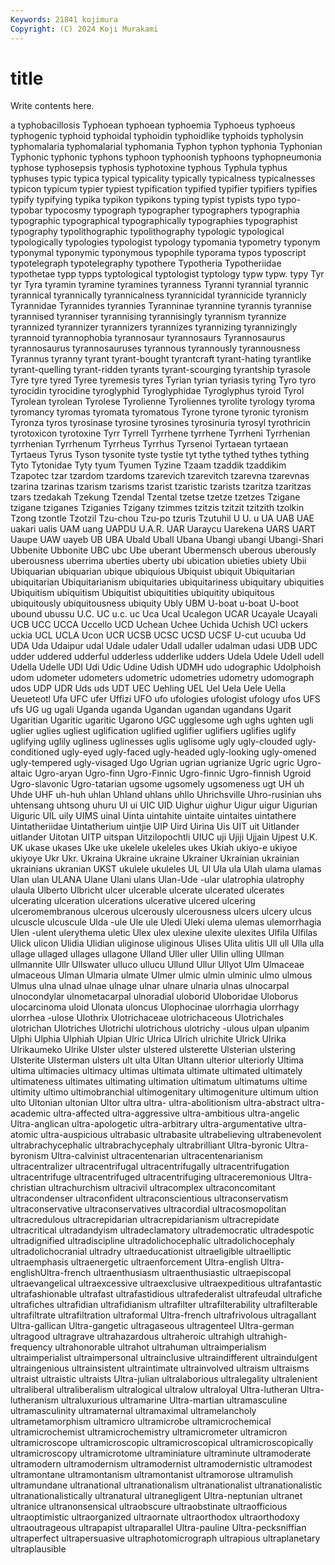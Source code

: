 ```yaml
---
Keywords: 21841 kojimura
Copyright: (C) 2024 Koji Murakami
---
```


# title

Write contents here.



a typhobacillosis Typhoean typhoean typhoemia Typhoeus typhoeus typhogenic
typhoid typhoidal typhoidin typhoidlike typhoids typholysin typhomalaria typhomalarial typhomania Typhon
typhon typhonia Typhonian Typhonic typhonic typhons typhoon typhoonish typhoons typhopneumonia
typhose typhosepsis typhosis typhotoxine typhous Typhula typhus typhuses typic typica
typical typicality typically typicalness typicalnesses typicon typicum typier typiest typification
typified typifier typifiers typifies typify typifying typika typikon typikons typing
typist typists typo typo- typobar typocosmy typograph typographer typographers typographia
typographic typographical typographically typographies typographist typography typolithographic typolithography typologic typological
typologically typologies typologist typology typomania typometry typonym typonymal typonymic typonymous
typophile typorama typos typoscript typotelegraph typotelegraphy typothere Typotheria Typotheriidae typothetae
typp typps typtological typtologist typtology typw typw. typy Tyr tyr
Tyra tyramin tyramine tyramines tyranness Tyranni tyrannial tyrannic tyrannical tyrannically
tyrannicalness tyrannicidal tyrannicide tyrannicly Tyrannidae Tyrannides tyrannies Tyranninae tyrannine tyrannis
tyrannise tyrannised tyranniser tyrannising tyrannisingly tyrannism tyrannize tyrannized tyrannizer tyrannizers
tyrannizes tyrannizing tyrannizingly tyrannoid tyrannophobia tyrannosaur tyrannosaurs Tyrannosaurus tyrannosaurus tyrannosauruses
tyrannous tyrannously tyrannousness Tyrannus tyranny tyrant tyrant-bought tyrantcraft tyrant-hating tyrantlike
tyrant-quelling tyrant-ridden tyrants tyrant-scourging tyrantship tyrasole Tyre tyre tyred Tyree
tyremesis tyres Tyrian tyrian tyriasis tyring Tyro tyro tyrocidin tyrocidine
tyroglyphid Tyroglyphidae Tyroglyphus tyroid Tyrol Tyrolean tyrolean Tyrolese Tyrolienne Tyroliennes
tyrolite tyrology tyroma tyromancy tyromas tyromata tyromatous Tyrone tyrone tyronic
tyronism Tyronza tyros tyrosinase tyrosine tyrosines tyrosinuria tyrosyl tyrothricin tyrotoxicon
tyrotoxine Tyrr Tyrrell Tyrrhene tyrrhene Tyrrheni Tyrrhenian tyrrhenian Tyrrhenum Tyrrheus
Tyrrhus Tyrsenoi Tyrtaean tyrtaean Tyrtaeus Tyrus Tyson tysonite tyste tystie
tyt tythe tythed tythes tything Tyto Tytonidae Tyty tyum Tyumen
Tyzine Tzaam tzaddik tzaddikim Tzapotec tzar tzardom tzardoms tzarevich tzarevitch
tzarevna tzarevnas tzarina tzarinas tzarism tzarisms tzarist tzaristic tzarists tzaritza
tzaritzas tzars tzedakah Tzekung Tzendal Tzental tzetse tzetze tzetzes Tzigane
tzigane tziganes Tziganies Tzigany tzimmes tzitzis tzitzit tzitzith tzolkin Tzong
tzontle Tzotzil Tzu-chou Tzu-po tzuris Tzutuhil U U. u UA
UAB UAE uakari ualis UAM uang UAPDU U.A.R. UAR Uaraycu
Uarekena UARS UART Uaupe UAW uayeb UB UBA Ubald Uball
Ubana Ubangi ubangi Ubangi-Shari Ubbenite Ubbonite UBC ubc Ube uberant
Ubermensch uberous uberously uberousness uberrima uberties uberty ubi ubication ubieties
ubiety Ubii Ubiquarian ubiquarian ubique ubiquious Ubiquist ubiquit Ubiquitarian ubiquitarian
Ubiquitarianism ubiquitaries ubiquitariness ubiquitary ubiquities Ubiquitism ubiquitism Ubiquitist ubiquitities ubiquitity
ubiquitous ubiquitously ubiquitousness ubiquity Ubly UBM U-boat u-boat U-boot ubound
ubussu U.C. UC u.c. uc Uca Ucal Ucalegon UCAR Ucayale
Ucayali UCB UCC UCCA Uccello UCD Uchean Uchee Uchida Uchish
UCI uckers uckia UCL UCLA Ucon UCR UCSB UCSC UCSD
UCSF U-cut ucuuba Ud UDA Uda Udaipur udal Udale udaler
Udall udaller udalman udasi UDB UDC udder uddered udderful udderless
udderlike udders Udela Udele Udell udell Udella Udelle UDI Udi
Udic Udine Udish UDMH udo udographic Udolphoish udom udometer udometers
udometric udometries udometry udomograph udos UDP UDR Uds uds UDT
UEC Uehling UEL Uel Uela Uele Uella Ueueteotl Ufa UFC
ufer Uffizi UFO ufo ufologies ufologist ufology ufos UFS ufs
UG ug ugali Uganda uganda Ugandan ugandan ugandans Ugarit Ugaritian
Ugaritic ugaritic Ugarono UGC ugglesome ugh ughs ughten ugli uglier
uglies ugliest uglification uglified uglifier uglifiers uglifies uglify uglifying uglily
ugliness uglinesses uglis uglisome ugly ugly-clouded ugly-conditioned ugly-eyed ugly-faced ugly-headed
ugly-looking ugly-omened ugly-tempered ugly-visaged Ugo Ugrian ugrian ugrianize Ugric ugric
Ugro-altaic Ugro-aryan Ugro-finn Ugro-Finnic Ugro-finnic Ugro-finnish Ugroid Ugro-slavonic Ugro-tatarian ugsome
ugsomely ugsomeness ugt UH uh Uhde UHF uh-huh uhlan Uhland
uhlans uhllo Uhrichsville Uhro-rusinian uhs uhtensang uhtsong uhuru UI ui
UIC UID Uighur uighur Uigur uigur Uigurian Uiguric UIL uily
UIMS uinal Uinta uintahite uintaite uintaites uintathere Uintatheriidae Uintatherium uintjie
UIP Uird Uirina Uis UIT uit Uitlander uitlander Uitotan UITP
uitspan Uitzilopochtli UIUC uji Ujiji Ujjain Ujpest U.K. UK ukase
ukases Uke uke ukelele ukeleles ukes Ukiah ukiyo-e ukiyoe ukiyoye
Ukr Ukr. Ukraina Ukraine ukraine Ukrainer Ukrainian ukrainian ukrainians ukranian
UKST ukulele ukuleles UL Ul Ula ula Ulah ulama ulamas
Ulan ulan ULANA Ulane Ulani ulans Ulan-Ude -ular ulatrophia ulatrophy
ulaula Ulberto Ulbricht ulcer ulcerable ulcerate ulcerated ulcerates ulcerating ulceration
ulcerations ulcerative ulcered ulcering ulceromembranous ulcerous ulcerously ulcerousness ulcers ulcery
ulcus ulcuscle ulcuscule Ulda -ule Ule ule Uledi Uleki ulema
ulemas ulemorrhagia Ulen -ulent ulerythema uletic Ulex ulex ulexine ulexite
ulexites Ulfila Ulfilas Ulick ulicon Ulidia Ulidian uliginose uliginous Ulises
Ulita ulitis Ull ull Ulla ulla ullage ullaged ullages ullagone
Ulland Uller uller Ullin ulling Ullman ullmannite Ullr Ullswater ulluco
ullucu Ullund Ullur Ullyot Ulm Ulmaceae ulmaceous Ulman Ulmaria ulmate
Ulmer ulmic ulmin ulminic ulmo ulmous Ulmus ulna ulnad ulnae
ulnage ulnar ulnare ulnaria ulnas ulnocarpal ulnocondylar ulnometacarpal ulnoradial uloborid
Uloboridae Uloborus ulocarcinoma uloid Ulonata uloncus Ulophocinae ulorrhagia ulorrhagy ulorrhea
-ulose Ulothrix Ulotrichaceae ulotrichaceous Ulotrichales ulotrichan Ulotriches Ulotrichi ulotrichous ulotrichy
-ulous ulpan ulpanim Ulphi Ulphia Ulphiah Ulpian Ulric Ulrica Ulrich
ulrichite Ulrick Ulrika Ulrikaumeko Ulrike Ulster ulster ulstered ulsterette Ulsterian
ulstering Ulsterite Ulsterman ulsters ult ulta Ultan Ultann ulterior ulteriorly
Ultima ultima ultimacies ultimacy ultimas ultimata ultimate ultimated ultimately ultimateness
ultimates ultimating ultimation ultimatum ultimatums ultime ultimity ultimo ultimobranchial ultimogenitary
ultimogeniture ultimum ultion ulto Ultonian ultonian Ultor ultra ultra- ultra-abolitionism
ultra-abstract ultra-academic ultra-affected ultra-aggressive ultra-ambitious ultra-angelic Ultra-anglican ultra-apologetic ultra-arbitrary ultra-argumentative
ultra-atomic ultra-auspicious ultrabasic ultrabasite ultrabelieving ultrabenevolent ultrabrachycephalic ultrabrachycephaly ultrabrilliant Ultra-byronic
Ultra-byronism Ultra-calvinist ultracentenarian ultracentenarianism ultracentralizer ultracentrifugal ultracentrifugally ultracentrifugation ultracentrifuge ultracentrifuged
ultracentrifuging ultraceremonious Ultra-christian ultrachurchism ultracivil ultracomplex ultraconcomitant ultracondenser ultraconfident ultraconscientious
ultraconservatism ultraconservative ultraconservatives ultracordial ultracosmopolitan ultracredulous ultracrepidarian ultracrepidarianism ultracrepidate ultracritical
ultradandyism ultradeclamatory ultrademocratic ultradespotic ultradignified ultradiscipline ultradolichocephalic ultradolichocephaly ultradolichocranial ultradry
ultraeducationist ultraeligible ultraelliptic ultraemphasis ultraenergetic ultraenforcement Ultra-english Ultra-englishUltra-french ultraenthusiasm ultraenthusiastic
ultraepiscopal ultraevangelical ultraexcessive ultraexclusive ultraexpeditious ultrafantastic ultrafashionable ultrafast ultrafastidious ultrafederalist
ultrafeudal ultrafiche ultrafiches ultrafidian ultrafidianism ultrafilter ultrafilterability ultrafilterable ultrafiltrate ultrafiltration
ultraformal Ultra-french ultrafrivolous ultragallant Ultra-gallican Ultra-gangetic ultragaseous ultragenteel Ultra-german ultragood
ultragrave ultrahazardous ultraheroic ultrahigh ultrahigh-frequency ultrahonorable ultrahot ultrahuman ultraimperialism ultraimperialist
ultraimpersonal ultrainclusive ultraindifferent ultraindulgent ultraingenious ultrainsistent ultraintimate ultrainvolved ultraism ultraisms
ultraist ultraistic ultraists Ultra-julian ultralaborious ultralegality ultralenient ultraliberal ultraliberalism ultralogical
ultralow ultraloyal Ultra-lutheran Ultra-lutheranism ultraluxurious ultramarine Ultra-martian ultramasculine ultramasculinity ultramaternal
ultramaximal ultramelancholy ultrametamorphism ultramicro ultramicrobe ultramicrochemical ultramicrochemist ultramicrochemistry ultramicrometer ultramicron
ultramicroscope ultramicroscopic ultramicroscopical ultramicroscopically ultramicroscopy ultramicrotome ultraminiature ultraminute ultramoderate ultramodern
ultramodernism ultramodernist ultramodernistic ultramodest ultramontane ultramontanism ultramontanist ultramorose ultramulish ultramundane
ultranational ultranationalism ultranationalist ultranationalistic ultranationalistically ultranatural ultranegligent Ultra-neptunian ultranet ultranice
ultranonsensical ultraobscure ultraobstinate ultraofficious ultraoptimistic ultraorganized ultraornate ultraorthodox ultraorthodoxy ultraoutrageous
ultrapapist ultraparallel Ultra-pauline Ultra-pecksniffian ultraperfect ultrapersuasive ultraphotomicrograph ultrapious ultraplanetary ultraplausible
